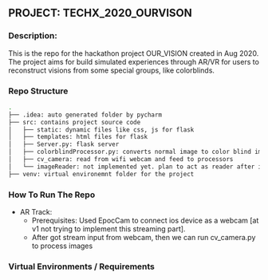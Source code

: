 ## PROJECT: TECHX_2020_OURVISON

### Description:
This is the repo for the hackathon project OUR_VISION created in Aug 2020. 
The project aims for build simulated experiences through AR/VR for users to reconstruct visions from some special groups, like colorblinds.

### Repo Structure
```bash
.
├── .idea: auto generated folder by pycharm
├── src: contains project source code
│   ├── static: dynamic files like css, js for flask
│   ├── templates: html files for flask
│   ├── Server.py: flask server
│   ├── colorblindProcessor.py: converts normal image to color blind images 
│   ├── cv_camera: read from wifi webcam and feed to processors
│   └── imageReader: not implemented yet. plan to act as reader after image finishes processing.
├── venv: virtual environemnt folder for the project

```

### How To Run The Repo
- AR Track:
    - Prerequisites: Used EpocCam to connect ios device as a webcam [at v1 not trying to implement this streaming part].
    - After got stream input from webcam, then we can run cv_camera.py to process images

### Virtual Environments / Requirements